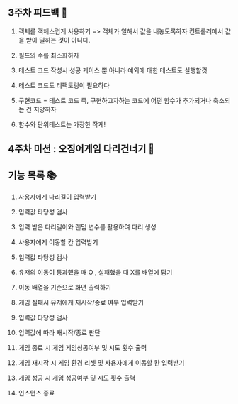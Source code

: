## 3주차 피드백 📣

1. 객체를 객체스럽게 사용하기
   => 객체가 일해서 값을 내놓도록하자 컨트롤러에서 값을 받아 일하는 것이 아니다.

2. 필드의 수를 최소화하자

3. 테스트 코드 작성시 성공 케이스 뿐 아니라 예외에 대한 테스트도 실행할것

4. 테스트 코드도 리팩토링이 필요하다

5. 구현코드 = 테스트 코드 즉, 구현하고자하는 코드에 어떤 함수가 추가되거나 축소되는 건 지양하자

6. 함수와 단위테스트는 가장한 작게!

## 4주차 미션 : 오징어게임 다리건너기 🦑

## 기능 목록 📚

1. 사용자에게 다리길이 입력받기

2. 입력값 타당성 검사

3. 입력 받은 다리길이와 랜덤 변수를 활용하여 다리 생성

4. 사용자에게 이동할 칸 입력받기

5. 입력값 타당성 검사

6. 유저의 이동이 통과했을 때 O , 실패했을 때 X를 배열에 담기

7. 이동 배열을 기준으로 화면 출력하기

8. 게임 실패시 유저에게 재시작/종료 여부 입력받기

9. 입력값 타당성 검사

10. 입력값에 따라 재시작/종료 판단

11. 게임 종료 시 게임 게임성공여부 및 시도 횟수 출력

12. 게임 재시작 시 게임 환경 리셋 및 사용자에게 이동할 칸 입력받기

13. 게임 성공 시 게임 성공여부 및 시도 횟수 출력

14. 인스턴스 종료
